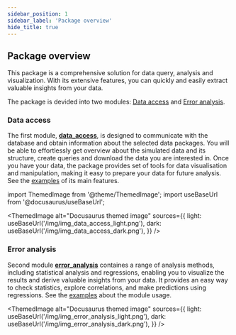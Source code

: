 ```yaml
---
sidebar_position: 1
sidebar_label: 'Package overview'
hide_title: true
---
```


## Package overview

This package is a comprehensive solution for data query, analysis and visualization. With its extensive features, you can quickly and easily extract valuable insights from your data.

The package is devided into two modules: [Data access](#data-access) and [Error analysis](#error-analysis).

### Data access

The first module, [**data_access**](documentation/data_access.md), is designed to communicate with the database and obtain information about the selected data packages.
You will be able to effortlessly get overview about the simulated data and its structure, create queries and download the data you are interested in. Once you have your data, the package provides set of tools for data visualisation and manipulation, making it easy to prepare your data for future analysis. See the [examples](data_access_examples.md) of its main features.

import ThemedImage from '@theme/ThemedImage';
import useBaseUrl from '@docusaurus/useBaseUrl';

<ThemedImage
  alt="Docusaurus themed image"
  sources={{
    light: useBaseUrl('/img/img_data_access_light.png'),
    dark: useBaseUrl('/img/img_data_access_dark.png'),
  }}
/>

### Error analysis

Second module [**error_analysis**](documentation/error_analysis.md) containes a range of analysis methods, including statistical analysis and regressions, enabling you to visualize the results and derive valuable insights from your data. It provides an easy way to check statistics, explore correlations, and make predictions using regressions. See the [examples](error_analysis_examples.md) about the module usage.

<ThemedImage
  alt="Docusaurus themed image"
  sources={{
    light: useBaseUrl('/img/img_error_analysis_light.png'),
    dark: useBaseUrl('/img/img_error_analysis_dark.png'),
  }}
/>
